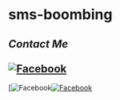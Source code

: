 # sms-boombing
## <i><b> Contact Me</b></i> <br><br>[![Facebook](https://img.shields.io/badge/Facebook-AbirHossain-1877F2?style=flat-square&logo=facebook)](https://facebook.com/Abir-Hossain-104247341997068/?substory_index=0)<br>
[![Facebook](https://img.shields.io/badge/Facebook-1877F2?style=for-the-badge&logo=facebook&logoColor=white)[![Facebook](https://img.shields.io/badge/ABIRHOSSAIN-1877F2?style=for-the-badge&logo=Facebook&logoColor=white)](https://facebook.com/Abir-Hossain-104247341997068/?substory_index=0)
